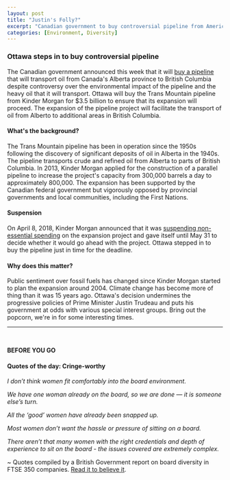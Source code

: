 ```yaml
---
layout: post
title: "Justin's Folly?"
excerpt: "Canadian government to buy controversial pipeline from American company Kinder Morgan. We have a number of cringe-inducing quotes of the day."
categories: [Environment, Diversity]
---
```


### Ottawa steps in to buy controversial pipeline

The Canadian government announced this week that it will <a href="https://www.cnbc.com/2018/05/29/canadian-government-to-buy-kinder-morgans-trans-mountain-pipeline.html" target="_blank">buy a pipeline</a> that will transport oil from Canada's Alberta province to British Columbia despite controversy over the environmental impact of the pipeline and the heavy oil that it will transport. Ottawa will buy the Trans Mountain pipeline from Kinder Morgan for $3.5 billion to ensure that its expansion will proceed. The expansion of the pipeline project will facilitate the transport of oil from Alberto to additional areas in British Columbia.

#### What's the background?

The Trans Mountain pipeline has been in operation since the 1950s following the discovery of significant deposits of oil in Alberta in the 1940s. The pipeline transports crude and refined oil from Alberta to parts of British Columbia. In 2013, Kinder Morgan applied for the construction of a parallel pipeline to increase the project's capacity from 300,000 barrels a day to approximately 800,000. The expansion has been supported by the Canadian federal government but vigorously opposed by provincial governments and local communities, including the First Nations.

#### Suspension

On April 8, 2018, Kinder Morgan announced that it was <a href="https://www.prnewswire.com/news-releases/kinder-morgan-canada-limited-suspends-non-essential-spending-on-trans-mountain-expansion-project-300626072.html" target="_blank">suspending non-essential spending</a> on the expansion project and gave itself until May 31 to decide whether it would go ahead with the project. Ottawa stepped in to buy the pipeline just in time for the deadline.

#### Why does this matter?

Public sentiment over fossil fuels has changed since Kinder Morgan started to plan the expansion around 2004. Climate change has become more of thing than it was 15 years ago. Ottawa's decision undermines the progressive  policies of Prime Minister Justin Trudeau and puts his government at odds with various special interest groups. Bring out the popcorn, we're in for some interesting times.

* * *
<br />

**BEFORE YOU GO**

#### **Quotes of the day: Cringe-worthy**

<i>I don’t think women fit comfortably into the board environment.</i>

<i>We have one woman already on the board, so we are done — it is someone else’s turn.</i>

<i>All the ‘good’ women have already been snapped up. </i>

<i>Most women don’t want the hassle or pressure of sitting on a board.</i>

<i>There aren’t that many women with the right credentials and depth of experience to sit on the board - the issues covered are extremely complex.</i>

~ Quotes compiled by a British Government report on board diversity in FTSE 350 companies. <a href="https://www.gov.uk/government/news/revealed-the-worst-explanations-for-not-appointing-women-to-ftse-company-boards" target="_blank">Read it to believe it</a>.
